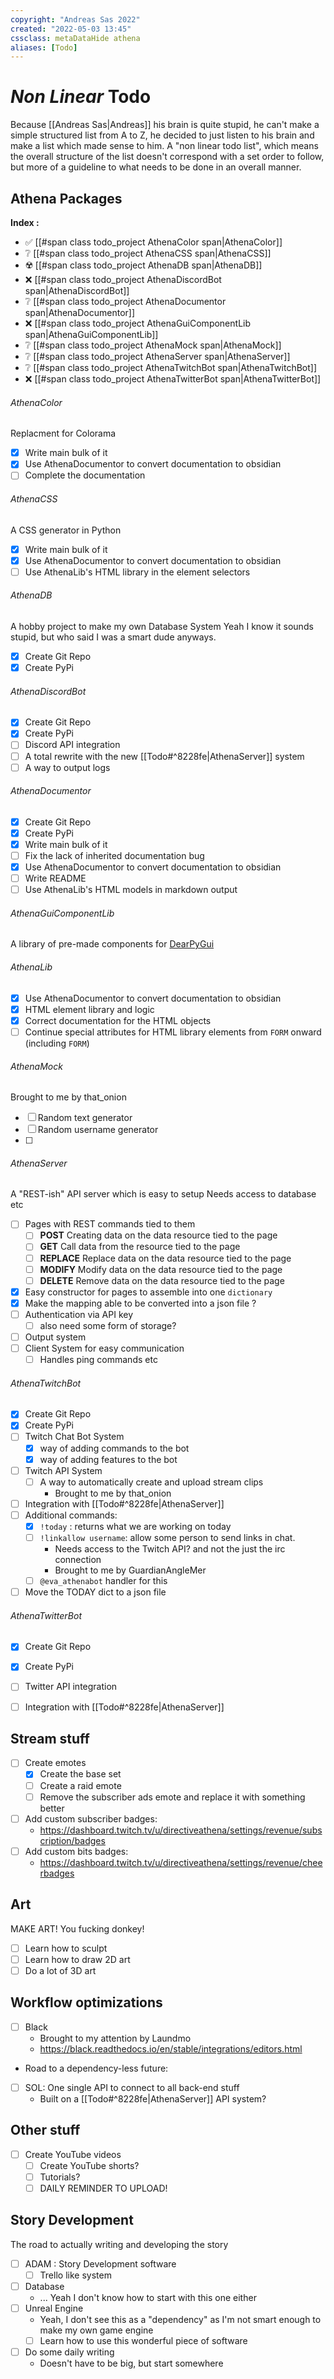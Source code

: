 ```yaml
---
copyright: "Andreas Sas 2022"
created: "2022-05-03 13:45"
cssclass: metaDataHide athena
aliases: [Todo]
---
```


# *Non Linear* Todo
Because [[Andreas Sas|Andreas]] his brain is quite stupid, he can't make a simple structured list from A to Z, he decided to just listen to his brain and make a list which made sense to him. A "non linear todo list", which means the overall structure of the list doesn't correspond with a set order to follow, but more of a guideline to what needs to be done in an overall manner.

## Athena Packages
**Index :**
- ✅ [[#span class todo_project AthenaColor span|AthenaColor]]
- ❔ [[#span class todo_project AthenaCSS span|AthenaCSS]]
- ☢️ [[#span class todo_project AthenaDB span|AthenaDB]]
- ❌ [[#span class todo_project AthenaDiscordBot span|AthenaDiscordBot]]
- ❔ [[#span class todo_project AthenaDocumentor span|AthenaDocumentor]]
- ❌ [[#span class todo_project AthenaGuiComponentLib span|AthenaGuiComponentLib]]
- ❔ [[#span class todo_project AthenaMock span|AthenaMock]]
- ❔ [[#span class todo_project AthenaServer span|AthenaServer]]
- ❔ [[#span class todo_project AthenaTwitchBot span|AthenaTwitchBot]]
- ❌ [[#span class todo_project AthenaTwitterBot span|AthenaTwitterBot]]

###### <span class="todo_project">AthenaColor</span>
Replacment for Colorama
-  [x] Write main bulk of it
-  [x] Use AthenaDocumentor to convert documentation to obsidian
-  [ ] Complete the documentation

###### <span class="todo_project">AthenaCSS</span>
A CSS generator in Python
-  [x] Write main bulk of it
-  [x] Use AthenaDocumentor to convert documentation to obsidian
-  [ ] Use AthenaLib's HTML library in the element selectors

###### <span class="todo_project">AthenaDB</span> 
A hobby project to make my own Database System
Yeah I know it sounds stupid, but who said I was a smart dude anyways.
-  [x] Create Git Repo
-  [x] Create PyPi 

###### <span class="todo_project">AthenaDiscordBot</span>
- [x] Create Git Repo
- [x] Create PyPi 
- [ ] Discord API integration
- [ ] A total rewrite with the new [[Todo#^8228fe|AthenaServer]] system
- [ ] A way to output logs

###### <span class="todo_project">AthenaDocumentor</span>
-  [x] Create Git Repo
-  [x] Create PyPi 
-  [x] Write main bulk of it
-  [ ] Fix the lack of inherited documentation bug
-  [x] Use AthenaDocumentor to convert documentation to obsidian
-  [ ] Write README
-  [ ] Use AthenaLib's HTML models in markdown output

######  <span class="todo_project">AthenaGuiComponentLib</span>
A library of pre-made components for [DearPyGui](https://github.com/hoffstadt/DearPyGui)

###### <span class="todo_project">AthenaLib</span>
-  [x] Use AthenaDocumentor to convert documentation to obsidian
-  [x] HTML element library and logic
-  [x] Correct documentation for the HTML objects
-  [ ] Continue special attributes for HTML library elements from `FORM` onward (including `FORM`)

######  <span class="todo_project">AthenaMock</span>
Brought to me by that_onion
- [ ] Random text generator
- [ ] Random username generator
- [ ] 

###### <span class="todo_project">AthenaServer</span>
A "REST-ish" API server which is easy to setup
Needs access to database etc

- [ ] Pages with REST commands tied to them
    - [ ] **POST**
        Creating data on the data resource tied to the page
    - [ ] **GET**
        Call data from the resource tied to the page
    - [ ] **REPLACE**
        Replace data on the data resource tied to the page
    - [ ] **MODIFY**
        Modify data on the data resource tied to the page
    - [ ] **DELETE**
        Remove data on the data resource tied to the page
- [x] Easy constructor for pages to assemble into one `dictionary`
- [x] Make the mapping able to be converted into a json file ?
- [ ] Authentication via API key
    - [ ] also need some form of storage?
- [ ] Output system 
- [ ] Client System for easy communication
    - [ ] Handles ping commands etc

###### <span class="todo_project">AthenaTwitchBot</span>
- [x] Create Git Repo
- [x] Create PyPi 
- [ ] Twitch Chat Bot System
    -  [x] way of adding commands to the bot
    -  [x] way of adding features to the bot
- [ ] Twitch API System
    - [ ] A way to automatically create and upload stream clips
        - Brought to me by that_onion
- [ ] Integration with [[Todo#^8228fe|AthenaServer]]
- [ ] Additional commands:
    - [x] `!today` : returns what we are working on today
    - [ ] `!linkallow username`: allow some person to send links in chat.
        - Needs access to the Twitch API? and not the just the irc connection
        - Brought to me by GuardianAngleMer  
    - [ ] `@eva_athenabot` handler for this
- [ ] Move the TODAY dict to a json file

###### <span class="todo_project">AthenaTwitterBot</span>
- [x] Create Git Repo
- [x] Create PyPi 
- [ ] Twitter API integration
- [ ] Integration with [[Todo#^8228fe|AthenaServer]]


## Stream stuff
- [ ] Create emotes
    - [x] Create the base set
    - [ ] Create a raid emote
    - [ ] Remove the subscriber ads emote and replace it with something better
- [ ] Add custom subscriber badges:
    -  https://dashboard.twitch.tv/u/directiveathena/settings/revenue/subscription/badges 
-  [ ] Add custom bits badges:
    -  https://dashboard.twitch.tv/u/directiveathena/settings/revenue/cheerbadges

## Art
MAKE ART! You fucking donkey!
- [ ] Learn how to sculpt
- [ ] Learn how to draw 2D art
- [ ] Do a lot of 3D art

## Workflow optimizations
- [ ] Black
    - Brought to my attention by Laundmo
    -  https://black.readthedocs.io/en/stable/integrations/editors.html

-  Road to a dependency-less future:
    
-  [ ] SOL: One single API to connect to all back-end stuff
    -  Built on a [[Todo#^8228fe|AthenaServer]] API system?

## Other stuff
- [ ] Create YouTube videos
    - [ ] Create YouTube shorts?
    - [ ] Tutorials? 
    - [ ] DAILY REMINDER TO UPLOAD!

## Story Development
The road to actually writing and developing the story
- [ ] ADAM : Story Development software
    - [ ] Trello like system
- [ ] Database
    - ... Yeah I don't know how to start with this one either
- [ ] Unreal Engine
    - Yeah, I don't see this as a "dependency" as I'm not smart enough to make my own game engine
    - [ ] Learn how to use this wonderful piece of software
- [ ] Do some daily writing
    - Doesn't have to be big, but start somewhere